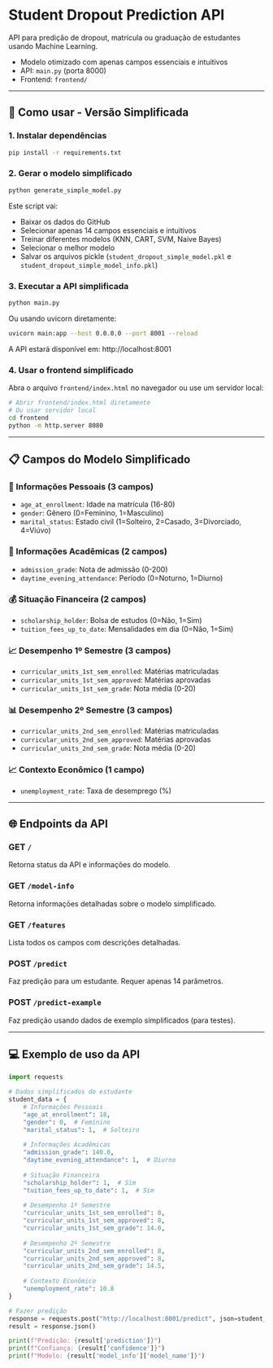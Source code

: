 # Student Dropout Prediction API

API para predição de dropout, matrícula ou graduação de estudantes usando Machine Learning.

- Modelo otimizado com apenas campos essenciais e intuitivos
- API: `main.py` (porta 8000)
- Frontend: `frontend/`

---

## 🎯 Como usar - Versão Simplificada

### 1. Instalar dependências

```bash
pip install -r requirements.txt
```

### 2. Gerar o modelo simplificado

```bash
python generate_simple_model.py
```

Este script vai:
- Baixar os dados do GitHub
- Selecionar apenas 14 campos essenciais e intuitivos
- Treinar diferentes modelos (KNN, CART, SVM, Naive Bayes)
- Selecionar o melhor modelo
- Salvar os arquivos pickle (`student_dropout_simple_model.pkl` e `student_dropout_simple_model_info.pkl`)

### 3. Executar a API simplificada

```bash
python main.py
```

Ou usando uvicorn diretamente:

```bash
uvicorn main:app --host 0.0.0.0 --port 8001 --reload
```

A API estará disponível em: http://localhost:8001

### 4. Usar o frontend simplificado

Abra o arquivo `frontend/index.html` no navegador ou use um servidor local:

```bash
# Abrir frontend/index.html diretamente
# Ou usar servidor local
cd frontend
python -m http.server 8080
```

---

## 📋 Campos do Modelo Simplificado

### **👤 Informações Pessoais (3 campos)**
- `age_at_enrollment`: Idade na matrícula (16-80)
- `gender`: Gênero (0=Feminino, 1=Masculino)
- `marital_status`: Estado civil (1=Solteiro, 2=Casado, 3=Divorciado, 4=Viúvo)

### **🎯 Informações Acadêmicas (2 campos)**
- `admission_grade`: Nota de admissão (0-200)
- `daytime_evening_attendance`: Período (0=Noturno, 1=Diurno)

### **💰 Situação Financeira (2 campos)**
- `scholarship_holder`: Bolsa de estudos (0=Não, 1=Sim)
- `tuition_fees_up_to_date`: Mensalidades em dia (0=Não, 1=Sim)

### **📈 Desempenho 1º Semestre (3 campos)**
- `curricular_units_1st_sem_enrolled`: Matérias matriculadas
- `curricular_units_1st_sem_approved`: Matérias aprovadas
- `curricular_units_1st_sem_grade`: Nota média (0-20)

### **📊 Desempenho 2º Semestre (3 campos)**
- `curricular_units_2nd_sem_enrolled`: Matérias matriculadas
- `curricular_units_2nd_sem_approved`: Matérias aprovadas
- `curricular_units_2nd_sem_grade`: Nota média (0-20)

### **📈 Contexto Econômico (1 campo)**
- `unemployment_rate`: Taxa de desemprego (%)

---

## 🌐 Endpoints da API

### GET `/`
Retorna status da API e informações do modelo.

### GET `/model-info`
Retorna informações detalhadas sobre o modelo simplificado.

### GET `/features`
Lista todos os campos com descrições detalhadas.

### POST `/predict`
Faz predição para um estudante. Requer apenas 14 parâmetros.

### POST `/predict-example`
Faz predição usando dados de exemplo simplificados (para testes).

---

## 💻 Exemplo de uso da API

```python
import requests

# Dados simplificados do estudante
student_data = {
    # Informações Pessoais
    "age_at_enrollment": 18,
    "gender": 0,  # Feminino
    "marital_status": 1,  # Solteiro
    
    # Informações Acadêmicas
    "admission_grade": 140.0,
    "daytime_evening_attendance": 1,  # Diurno
    
    # Situação Financeira
    "scholarship_holder": 1,  # Sim
    "tuition_fees_up_to_date": 1,  # Sim
    
    # Desempenho 1º Semestre
    "curricular_units_1st_sem_enrolled": 8,
    "curricular_units_1st_sem_approved": 8,
    "curricular_units_1st_sem_grade": 14.0,
    
    # Desempenho 2º Semestre
    "curricular_units_2nd_sem_enrolled": 8,
    "curricular_units_2nd_sem_approved": 8,
    "curricular_units_2nd_sem_grade": 14.5,
    
    # Contexto Econômico
    "unemployment_rate": 10.8
}

# Fazer predição
response = requests.post("http://localhost:8001/predict", json=student_data)
result = response.json()

print(f"Predição: {result['prediction']}")
print(f"Confiança: {result['confidence']}")
print(f"Modelo: {result['model_info']['model_name']}")
```